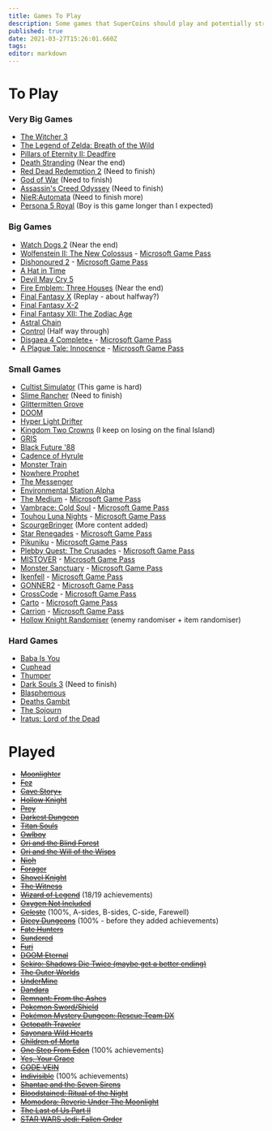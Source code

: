 ```yaml
---
title: Games To Play
description: Some games that SuperCoins should play and potentially stream
published: true
date: 2021-03-27T15:26:01.660Z
tags: 
editor: markdown
---
```


# To Play
### Very Big Games
* [The Witcher 3](https://store.steampowered.com/app/292030/The_Witcher_3_Wild_Hunt/)
* [The Legend of Zelda: Breath of the Wild](https://www.nintendo.com/games/detail/the-legend-of-zelda-breath-of-the-wild-switch/)
* [Pillars of Eternity II: Deadfire](https://store.steampowered.com/app/560130/Pillars_of_Eternity_II_Deadfire/)
* [Death Stranding](https://store.steampowered.com/app/1190460/Death_Stranding/) (Near the end)
* [Red Dead Redemption 2](https://www.rockstargames.com/reddeadredemption2/pc) (Need to finish)
* [God of War](https://godofwar.playstation.com/) (Need to finish)
* [Assassin's Creed Odyssey](https://store.steampowered.com/app/812140/Assassins_Creed_Odyssey/) (Need to finish)
* [NieR:Automata](https://store.steampowered.com/app/524220/NieRAutomata/) (Need to finish more)
* [Persona 5 Royal](https://atlus.com/p5r/) (Boy is this game longer than I expected)

### Big Games
* [Watch Dogs 2](https://store.steampowered.com/app/447040/Watch_Dogs_2/) (Near the end)
* [Wolfenstein II: The New Colossus](https://store.steampowered.com/app/612880/Wolfenstein_II_The_New_Colossus/) - [Microsoft Game Pass](https://www.xbox.com/en-GB/xbox-game-pass/pc-games)
* [Dishonoured 2](https://store.steampowered.com/app/403640/Dishonored_2/) - [Microsoft Game Pass](https://www.xbox.com/en-GB/xbox-game-pass/pc-games)
* [A Hat in Time](https://store.steampowered.com/app/253230/A_Hat_in_Time/)
* [Devil May Cry 5](https://store.steampowered.com/app/601150/Devil_May_Cry_5/)
* [Fire Emblem: Three Houses](https://www.nintendo.co.uk/Games/Nintendo-Switch/Fire-Emblem-Three-Houses-1175482.html) (Near the end)
* [Final Fantasy X](https://store.steampowered.com/app/359870/FINAL_FANTASY_XX2_HD_Remaster/) (Replay - about halfway?)
* [Final Fantasy X-2](https://store.steampowered.com/app/359870/FINAL_FANTASY_XX2_HD_Remaster/)
* [Final Fantasy XII: The Zodiac Age](https://store.steampowered.com/app/595520/FINAL_FANTASY_XII_THE_ZODIAC_AGE/)
* [Astral Chain](https://www.nintendo.com/games/detail/astral-chain-switch/)
* [Control](https://store.steampowered.com/app/870780/Control/) (Half way through)
* [Disgaea 4 Complete+](https://store.steampowered.com/app/1233880/Disgaea_4_Complete/) - [Microsoft Game Pass](https://www.microsoft.com/en-gb/p/disgaea-4-complete/9PFJDSL1CC7G?activetab=pivot:overviewtab)
* [A Plague Tale: Innocence](https://store.steampowered.com/app/752590/A_Plague_Tale_Innocence/) - [Microsoft Game Pass](https://www.microsoft.com/en-gb/p/a-plague-tale-innocence---windows-10/9ND0CG3LM22K?activetab=pivot:overviewtab)

### Small Games
* [Cultist Simulator](https://store.steampowered.com/app/718670/Cultist_Simulator/) (This game is hard)
* [Slime Rancher](https://store.steampowered.com/app/433340/Slime_Rancher/) (Need to finish)
* [Glittermitten Grove](https://en.wikipedia.org/wiki/Spoiler_(media))
* [DOOM](https://store.steampowered.com/app/379720/DOOM/)
* [Hyper Light Drifter](https://store.steampowered.com/app/257850/Hyper_Light_Drifter/)
* [Kingdom Two Crowns](https://store.steampowered.com/app/701160/Kingdom_Two_Crowns/) (I keep on losing on the final Island)
* [GRIS](https://store.steampowered.com/app/683320/GRIS/)
* [Black Future '88](https://store.steampowered.com/app/751820/Black_Future_88/)
* [Cadence of Hyrule](https://www.nintendo.co.uk/Games/Nintendo-Switch-download-software/Cadence-of-Hyrule-Crypt-of-the-NecroDancer-Featuring-The-Legend-of-Zelda-1533129.html)
* [Monster Train](https://store.steampowered.com/app/1102190/Monster_Train/)
* [Nowhere Prophet](https://store.steampowered.com/app/681730/Nowhere_Prophet/)
* [The Messenger](https://store.steampowered.com/app/764790/The_Messenger/)
* [Environmental Station Alpha](https://store.steampowered.com/app/350070/Environmental_Station_Alpha/)
* [The Medium](https://store.steampowered.com/app/1293160/The_Medium/) - [Microsoft Game Pass](https://www.microsoft.com/en-gb/p/the-medium/9NFSR96G6K4N?activetab=pivot:overviewtab)
* [Vambrace: Cold Soul](https://store.steampowered.com/app/904380/Vambrace_Cold_Soul/) - [Microsoft Game Pass](https://www.microsoft.com/en-gb/p/vambrace-cold-soul/9N171CGFVT1L?activetab=pivot:overviewtab)
* [Touhou Luna Nights](https://store.steampowered.com/app/851100/Touhou_Luna_Nights/) - [Microsoft Game Pass](https://www.microsoft.com/en-gb/p/touhou-luna-nights/9NBLGJQQBHH4?activetab=pivot:overviewtab)
* [ScourgeBringer](https://store.steampowered.com/app/1037020/ScourgeBringer/) (More content added)
* [Star Renegades](https://store.steampowered.com/app/651670/Star_Renegades/) - [Microsoft Game Pass](https://www.microsoft.com/en-gb/p/star-renegades/9PK5S1QKV10D?activetab=pivot:overviewtab)
* [Pikuniku](https://store.steampowered.com/app/572890/Pikuniku/) - [Microsoft Game Pass](https://www.microsoft.com/en-gb/p/pikuniku-win10/9N8QNKN5ZKTH?activetab=pivot:overviewtab)
* [Plebby Quest: The Crusades](https://store.steampowered.com/app/334310/Plebby_Quest_The_Crusades/) - [Microsoft Game Pass](https://www.microsoft.com/en-gb/p/plebby-quest-the-crusades/9MWBPSQ5PKQR?activetab=pivot:overviewtab)
* [MISTOVER](https://store.steampowered.com/app/909510/MISTOVER/) - [Microsoft Game Pass](https://www.microsoft.com/en-gb/p/mistover/9P8K66J3CQ9S?activetab=pivot:overviewtab#)
* [Monster Sanctuary](https://store.steampowered.com/app/814370/Monster_Sanctuary/) - [Microsoft Game Pass](https://www.microsoft.com/en-gb/p/monster-sanctuary/9PBWWQGXVMKC?activetab=pivot:overviewtab#)
* [Ikenfell](https://store.steampowered.com/app/854940/Ikenfell/) - [Microsoft Game Pass](https://www.microsoft.com/en-gb/p/ikenfell/9N2X1J99S4M9?activetab=pivot:overviewtab#)
* [GONNER2](https://store.steampowered.com/app/1117670/GONNER2/) - [Microsoft Game Pass](https://www.microsoft.com/en-gb/p/gonner2-win10/9P44W70MC99Z?activetab=pivot:overviewtab)
* [CrossCode](https://store.steampowered.com/app/368340/CrossCode/) - [Microsoft Game Pass](https://www.microsoft.com/en-gb/p/crosscode/9NFDPQ0KZ6RN?activetab=pivot:overviewtab)
* [Carto](https://store.steampowered.com/app/1172450/Carto/) - [Microsoft Game Pass](https://www.microsoft.com/en-gb/p/carto/9PFS8Q01C2C4?activetab=pivot:overviewtab)
* [Carrion](https://store.steampowered.com/app/953490/CARRION/) - [Microsoft Game Pass](https://www.microsoft.com/en-gb/p/carrion/9MSMJH3C6TKR?activetab=pivot:overviewtab)
* [Hollow Knight Randomiser](https://www.nexusmods.com/hollowknight/mods/9) (enemy randomiser + item randomiser)

### Hard Games
* [Baba Is You](https://store.steampowered.com/app/736260/Baba_Is_You/)
* [Cuphead](https://store.steampowered.com/app/268910/Cuphead/)
* [Thumper](https://store.steampowered.com/app/356400/Thumper/)
* [Dark Souls 3](https://store.steampowered.com/app/374320/DARK_SOULS_III/) (Need to finish)
* [Blasphemous](https://store.steampowered.com/app/774361/Blasphemous/)
* [Deaths Gambit](https://store.steampowered.com/app/356650/Deaths_Gambit/)
* [The Sojourn](https://store.steampowered.com/app/794960/The_Sojourn/)
* [Iratus: Lord of the Dead](https://store.steampowered.com/app/807120/Iratus_Lord_of_the_Dead/)

# Played
* [~~Moonlighter~~](https://store.steampowered.com/app/606150/Moonlighter/)
* [~~Fez~~](https://store.steampowered.com/app/224760/FEZ/)
* [~~Cave Story+~~](https://store.steampowered.com/app/200900/Cave_Story/)
* [~~Hollow Knight~~](https://store.steampowered.com/app/367520/Hollow_Knight/)
* [~~Prey~~](https://store.steampowered.com/app/480490/Prey/)
* [~~Darkest Dungeon~~](https://store.steampowered.com/app/262060/Darkest_Dungeon/)
* [~~Titan Souls~~](https://store.steampowered.com/app/297130/Titan_Souls/)
* [~~Owlboy~~](https://store.steampowered.com/app/115800/Owlboy/)
* [~~Ori and the Blind Forest~~](https://store.steampowered.com/app/387290/Ori_and_the_Blind_Forest_Definitive_Edition/)
* [~~Ori and the Will of the Wisps~~](https://store.steampowered.com/app/1057090/Ori_and_the_Will_of_the_Wisps/)
* [~~Nioh~~](https://store.steampowered.com/app/485510/Nioh_Complete_Edition___Complete_Edition/)
* [~~Forager~~](https://store.steampowered.com/app/751780/Forager/)
* [~~Shovel Knight~~](https://store.steampowered.com/app/250760/Shovel_Knight_Treasure_Trove/)
* [~~The Witness~~](https://store.steampowered.com/app/210970/The_Witness/)
* [~~Wizard of Legend~~](https://store.steampowered.com/app/445980/Wizard_of_Legend/) (18/19 achievements)
* [~~Oxygen Not Included~~](https://store.steampowered.com/app/457140/Oxygen_Not_Included/)
* [~~Celeste~~](https://store.steampowered.com/app/504230/Celeste/) (100%, A-sides, B-sides, C-side, Farewell)
* [~~Dicey Dungeons~~](https://store.steampowered.com/app/861540/Dicey_Dungeons/) (100% - before they added achievements)
* [~~Fate Hunters~~](https://store.steampowered.com/app/920680/Fate_Hunters/)
* [~~Sundered~~](https://store.steampowered.com/app/535480/Sundered_Eldritch_Edition/)
* [~~Furi~~](https://store.steampowered.com/app/423230/Furi/)
* [~~DOOM Eternal~~](https://store.steampowered.com/app/782330/DOOM_Eternal/)
* [~~Sekiro: Shadows Die Twice (maybe get a better ending)~~](https://store.steampowered.com/app/814380/Sekiro_Shadows_Die_Twice/)
* [~~The Outer Worlds~~](https://store.steampowered.com/app/578650/The_Outer_Worlds/)
* [~~UnderMine~~](https://store.steampowered.com/app/656350/UnderMine/)
* [~~Dandara~~](https://store.steampowered.com/app/612390/Dandara_Trials_of_Fear_Edition/)
* [~~Remnant: From the Ashes~~](https://store.steampowered.com/app/617290/Remnant_From_the_Ashes/)
* [~~Pokemon Sword/Shield~~](https://swordshield.pokemon.com/en-gb/)
* [~~Pokémon Mystery Dungeon: Rescue Team DX~~](https://www.nintendo.co.uk/Games/Nintendo-Switch/Pokemon-Mystery-Dungeon-Rescue-Team-DX-1695693.html)
* [~~Octopath Traveler~~](https://store.steampowered.com/app/921570/OCTOPATH_TRAVELER/)
* [~~Sayonara Wild Hearts~~](https://store.steampowered.com/app/1122720/Sayonara_Wild_Hearts/)
* [~~Children of Morta~~](https://store.steampowered.com/app/330020/Children_of_Morta/)
* [~~One Step From Eden~~](https://store.steampowered.com/app/960690/One_Step_From_Eden/) (100% achievements)
* [~~Yes, Your Grace~~](https://store.steampowered.com/app/1115690/Yes_Your_Grace/)
* [~~CODE VEIN~~](https://store.steampowered.com/app/678960/CODE_VEIN/)
* [~~Indivisible~~](https://store.steampowered.com/app/421170/Indivisible/) (100% achievements)
* [~~Shantae and the Seven Sirens~~](https://store.steampowered.com/app/1191630/Shantae_and_the_Seven_Sirens/)
* [~~Bloodstained: Ritual of the Night~~](https://store.steampowered.com/app/692850/Bloodstained_Ritual_of_the_Night/)
* [~~Momodora: Reverie Under The Moonlight~~](https://store.steampowered.com/app/428550/Momodora_Reverie_Under_The_Moonlight/)
* [~~The Last of Us Part II~~](https://www.playstation.com/en-us/games/the-last-of-us-part-ii-ps4/)
* [~~STAR WARS Jedi: Fallen Order~~](https://store.steampowered.com/app/1172380/STAR_WARS_Jedi_Fallen_Order/)